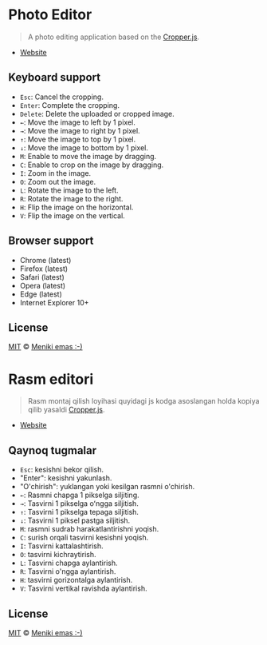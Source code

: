 # Photo Editor

> A photo editing application based on the [Cropper.js](https://github.com/fengyuanchen/cropperjs).

- [Website](https://fengyuanchen.github.io/photo-editor)

## Keyboard support

- `Esc`: Cancel the cropping.
- `Enter`: Complete the cropping.
- `Delete`: Delete the uploaded or cropped image.
- `←`: Move the image to left by 1 pixel.
- `→`: Move the image to right by 1 pixel.
- `↑`: Move the image to top by 1 pixel.
- `↓`: Move the image to bottom by 1 pixel.
- `M`: Enable to move the image by dragging.
- `C`: Enable to crop on the image by dragging.
- `I`: Zoom in the image.
- `O`: Zoom out the image.
- `L`: Rotate the image to the left.
- `R`: Rotate the image to the right.
- `H`: Flip the image on the horizontal.
- `V`: Flip the image on the vertical.

## Browser support

- Chrome (latest)
- Firefox (latest)
- Safari (latest)
- Opera (latest)
- Edge (latest)
- Internet Explorer 10+

## License

[MIT](https://opensource.org/licenses/MIT) © [Meniki emas :-)](https://chenfengyuan.com)



##

# Rasm editori

> Rasm montaj qilish loyihasi quyidagi js kodga asoslangan holda kopiya qilib yasaldi [Cropper.js](https://github.com/fengyuanchen/cropperjs).

- [Website](https://fengyuanchen.github.io/photo-editor)

## Qaynoq tugmalar

- `Esc`: kesishni bekor qilish.
- "Enter": kesishni yakunlash.
- "O'chirish": yuklangan yoki kesilgan rasmni o'chirish.
- `←`: Rasmni chapga 1 pikselga siljiting.
- `→`: Tasvirni 1 pikselga oʻngga siljitish.
- `↑`: Tasvirni 1 pikselga tepaga siljitish.
- `↓`: Tasvirni 1 piksel pastga siljitish.
- `M`: rasmni sudrab harakatlantirishni yoqish.
- `C`: surish orqali tasvirni kesishni yoqish.
- `I`: Tasvirni kattalashtirish.
- `O`: tasvirni kichraytirish.
- `L`: Tasvirni chapga aylantirish.
- `R`: Tasvirni o'ngga aylantirish.
- `H`: tasvirni gorizontalga aylantirish.
- `V`: Tasvirni vertikal ravishda aylantirish.


## License

[MIT](https://opensource.org/licenses/MIT) © [Meniki emas :-)](https://chenfengyuan.com)

